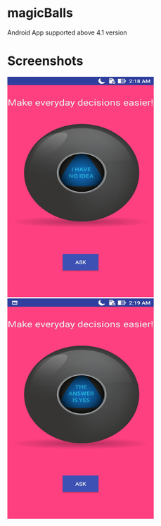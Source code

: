 # magicBalls
Android App
supported above 4.1 version
# Screenshots
<div align="justify & center">
    <img src="/images/img1.jpg" width="333px" height="500px" </img>
    <img src="/images/img2.jpg" width="333px" height="500px" </img>
</div>
